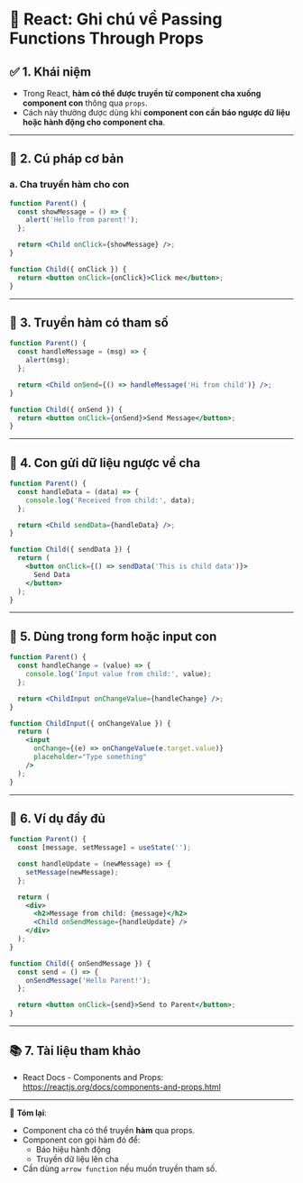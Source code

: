 # 🔁 React: Ghi chú về Passing Functions Through Props

## ✅ 1. Khái niệm
- Trong React, **hàm có thể được truyền từ component cha xuống component con** thông qua `props`.
- Cách này thường được dùng khi **component con cần báo ngược dữ liệu hoặc hành động cho component cha**.

---

## 🔹 2. Cú pháp cơ bản
### a. Cha truyền hàm cho con
```jsx
function Parent() {
  const showMessage = () => {
    alert('Hello from parent!');
  };

  return <Child onClick={showMessage} />;
}

function Child({ onClick }) {
  return <button onClick={onClick}>Click me</button>;
}
```

---

## 🔹 3. Truyền hàm có tham số
```jsx
function Parent() {
  const handleMessage = (msg) => {
    alert(msg);
  };

  return <Child onSend={() => handleMessage('Hi from child')} />;
}

function Child({ onSend }) {
  return <button onClick={onSend}>Send Message</button>;
}
```

---

## 🔹 4. Con gửi dữ liệu ngược về cha
```jsx
function Parent() {
  const handleData = (data) => {
    console.log('Received from child:', data);
  };

  return <Child sendData={handleData} />;
}

function Child({ sendData }) {
  return (
    <button onClick={() => sendData('This is child data')}>
      Send Data
    </button>
  );
}
```

---

## 🔹 5. Dùng trong form hoặc input con
```jsx
function Parent() {
  const handleChange = (value) => {
    console.log('Input value from child:', value);
  };

  return <ChildInput onChangeValue={handleChange} />;
}

function ChildInput({ onChangeValue }) {
  return (
    <input
      onChange={(e) => onChangeValue(e.target.value)}
      placeholder="Type something"
    />
  );
}
```

---

## 🧪 6. Ví dụ đầy đủ
```jsx
function Parent() {
  const [message, setMessage] = useState('');

  const handleUpdate = (newMessage) => {
    setMessage(newMessage);
  };

  return (
    <div>
      <h2>Message from child: {message}</h2>
      <Child onSendMessage={handleUpdate} />
    </div>
  );
}

function Child({ onSendMessage }) {
  const send = () => {
    onSendMessage('Hello Parent!');
  };

  return <button onClick={send}>Send to Parent</button>;
}
```

---

## 📚 7. Tài liệu tham khảo
- React Docs - Components and Props: https://reactjs.org/docs/components-and-props.html

---

📝 **Tóm lại**:
- Component cha có thể truyền **hàm** qua props.
- Component con gọi hàm đó để:
  - Báo hiệu hành động
  - Truyền dữ liệu lên cha
- Cần dùng `arrow function` nếu muốn truyền tham số.
